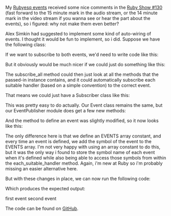 My <a href="/blog/2010/08/using-more-rubyesq-events-in-ruby/">Rubyesq events</a> received some nice comments in the <a href="http://5by5.tv/rubyshow/130">Ruby Show #130</a> (fast forward to the 15 minute mark in the audio stream, or the 14 minute mark in the video stream if you wanna see or hear the part about the events), so i figured: why not make them even better?

Alex Simkin had suggested to implement some kind of auto-wiring of events.  I thought it would be fun to implement, so i did.  Suppose we have the following class:

<script src="https://gist.github.com/3727807.js?file=s1.rb"></script>

If we want to subscribe to both events, we'd need to write code like this:

<script src="https://gist.github.com/3727807.js?file=s2.rb"></script>

But it obviously would be much nicer if we could just do something like this:

<script src="https://gist.github.com/3727807.js?file=s3.rb"></script>

The subscribe_all method could then just look at all the methods that the passed-in instance contains, and it could automatically subscribe each suitable handler (based on a simple convention) to the correct event.

That means we could just have a Subscriber class like this:

<script src="https://gist.github.com/3727807.js?file=s4.rb"></script>

This was pretty easy to do actually.  Our Event class remains the same, but our EventPublisher module does get a few new methods:

<script src="https://gist.github.com/3727807.js?file=s5.rb"></script>

And the method to define an event was slightly modified, so it now looks like this:

<script src="https://gist.github.com/3727807.js?file=s6.rb"></script>

The only difference here is that we define an EVENTS array constant, and every time an event is defined, we add the symbol of the event to the EVENTS array.  I'm not very happy with using an array constant to do this, but it was the only way i found to store the symbol name of each event when it's defined while also being able to access those symbols from within the each_suitable_handler method.  Again, i'm new at Ruby so i'm probably missing an easier alternative here.

But with these changes in place, we can now run the following code:

<script src="https://gist.github.com/3727807.js?file=s7.rb"></script>

Which produces the expected output:

first event
second event

The code can be found on [GitHub](https://github.com/davybrion/EventPublisher).
